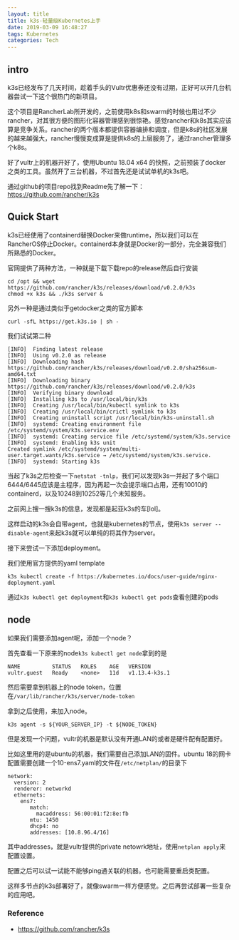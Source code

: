```yaml
---
layout: title
title: k3s-轻量级Kubernetes上手
date: 2019-03-09 16:48:27
tags: Kubernetes
categories: Tech
---
```


## intro

k3s已经发布了几天时间，趁着手头的Vultr优惠券还没有过期，正好可以开几台机器尝试一下这个很热门的新项目。

这个项目是RancherLab所开发的，之前使用k8s和swarm的时候也用过不少rancher，对其很方便的图形化容器管理感到很惊艳。感觉rancher和k8s其实应该算是竞争关系。rancher的两个版本都提供容器编排和调度，但是k8s的社区发展的越来越强大，rancher慢慢变成算是提供k8s的上层服务了，通过rancher管理多个k8s。

好了vultr上的机器开好了，使用Ubuntu 18.04 x64 的快照，之前预装了docker之类的工具。虽然开了三台机器，不过首先还是试试单机的k3s吧。

通过github的项目repo找到Readme先了解一下：https://github.com/rancher/k3s

## Quick Start

k3s已经使用了containerd替换Docker来做runtime，所以我们可以在RancherOS停止Docker。containerd本身就是Docker的一部分，完全兼容我们所熟悉的Docker。

官网提供了两种方法，一种就是下载下载repo的release然后自行安装
```
cd /opt && wget https://github.com/rancher/k3s/releases/download/v0.2.0/k3s
chmod +x k3s && ./k3s server &
```
另外一种是通过类似于getdocker之类的官方脚本

```
curl -sfL https://get.k3s.io | sh -
```
我们试试第二种
```
[INFO]  Finding latest release
[INFO]  Using v0.2.0 as release
[INFO]  Downloading hash https://github.com/rancher/k3s/releases/download/v0.2.0/sha256sum-amd64.txt
[INFO]  Downloading binary https://github.com/rancher/k3s/releases/download/v0.2.0/k3s
[INFO]  Verifying binary download
[INFO]  Installing k3s to /usr/local/bin/k3s
[INFO]  Creating /usr/local/bin/kubectl symlink to k3s
[INFO]  Creating /usr/local/bin/crictl symlink to k3s
[INFO]  Creating uninstall script /usr/local/bin/k3s-uninstall.sh
[INFO]  systemd: Creating environment file /etc/systemd/system/k3s.service.env
[INFO]  systemd: Creating service file /etc/systemd/system/k3s.service
[INFO]  systemd: Enabling k3s unit
Created symlink /etc/systemd/system/multi-user.target.wants/k3s.service → /etc/systemd/system/k3s.service.
[INFO]  systemd: Starting k3s
```
当起了k3s之后检查一下`netstat -tnlp`，我们可以发现k3s一并起了多个端口6444/6445应该是主程序，因为再起一次会提示端口占用，还有10010的containerd，以及10248到10252等几个未知服务。

之前网上搜一搜k3s的信息，发现都是起亚k3s的车[lol]。

这样启动的k3s会自带agent，也就是kubernetes的节点，使用`k3s server --disable-agent`来起k3s就可以单纯的将其作为server。

接下来尝试一下添加deployment。

我们使用官方提供的yaml template

```
k3s kubectl create -f https://kubernetes.io/docs/user-guide/nginx-deployment.yaml
```

通过`k3s kubectl get deployment`和`k3s kubectl get pods`查看创建的pods


## node
如果我们需要添加agent呢，添加一个node？

首先查看一下原来的node`k3s kubectl get node`拿到的是

```
NAME          STATUS   ROLES    AGE   VERSION
vultr.guest   Ready    <none>   11d   v1.13.4-k3s.1
```

然后需要拿到机器上的node token，位置在`/var/lib/rancher/k3s/server/node-token`

拿到之后使用，来加入node。

```
k3s agent -s ${YOUR_SERVER_IP} -t ${NODE_TOKEN}
```

但是发现一个问题，vultr的机器是默认没有开通LAN的或者是硬件配有配置好。

比如这里用的是ubuntu的机器，我们需要自己添加LAN的固件。ubuntu 18的网卡配置需要创建一个10-ens7.yaml的文件在`/etc/netplan/`的目录下
```
network:
  version: 2
  renderer: networkd
  ethernets:
    ens7:
       match:
         macaddress: 56:00:01:f2:8e:fb
       mtu: 1450
       dhcp4: no
       addresses: [10.8.96.4/16]
```

其中addresses，就是vultr提供的private netowrk地址，使用`netplan apply`来配置设置。

配置之后可以试一试能不能够ping通关联的机器。也可能需要重启类配置。

这样多节点的k3s部署好了，就像swarm一样方便感觉。之后再尝试部署一些复杂的应用吧。

### Reference 

+ https://github.com/rancher/k3s
